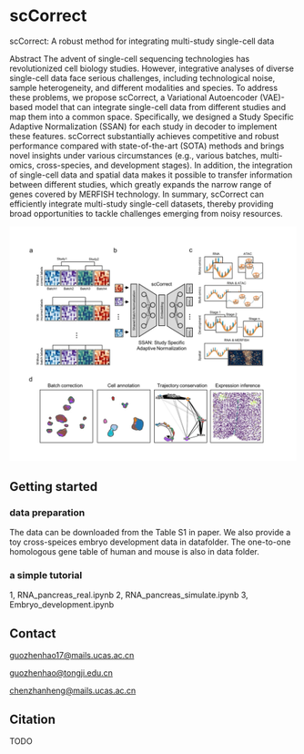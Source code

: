 # scCorrect
scCorrect: A robust method for integrating multi-study single-cell data

Abstract
The advent of single-cell sequencing technologies has revolutionized cell biology studies. However, integrative analyses of diverse single-cell data face serious challenges, including technological noise, sample heterogeneity, and different modalities and species. To address these problems, we propose scCorrect, a Variational Autoencoder (VAE)-based model that can integrate single-cell data from different studies and map them into a common space. Specifically, we designed a Study Specific Adaptive Normalization (SSAN) for each study in decoder to implement these features. scCorrect substantially achieves competitive and robust performance compared with state-of-the-art (SOTA) methods and brings novel insights under various circumstances (e.g., various batches, multi-omics, cross-species, and development stages). In addition, the integration of single-cell data and spatial data makes it possible to transfer information between different studies, which greatly expands the narrow range of genes covered by MERFISH technology. In summary, scCorrect can efficiently integrate multi-study single-cell datasets, thereby providing broad opportunities to tackle challenges emerging from noisy resources. 

<img src="Figure1.jpg" width="800px"></img>

## Getting started
### data preparation

The data can be downloaded from the Table S1 in paper. We also provide a toy cross-speices embryo development data in datafolder. The one-to-one homologous gene table of human and mouse is also in data folder.

### a simple tutorial
1, RNA_pancreas_real.ipynb
2, RNA_pancreas_simulate.ipynb
3, Embryo_development.ipynb

## Contact

guozhenhao17@mails.ucas.ac.cn

guozhenhao@tongji.edu.cn

chenzhanheng@mails.ucas.ac.cn

## Citation

TODO
